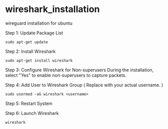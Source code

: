 # wireshark_installation
wireguard installation for ubuntu


Step 1: Update Package List

    sudo apt-get update

Step 2: Install Wireshark
    
    sudo apt-get install wireshark

Step 3: Configure Wireshark for Non-superusers
During the installation, select "Yes" to enable non-superusers to capture packets.

Step 4: Add User to Wireshark Group ( Replace <username> with your actual username. )
     
    sudo usermod -aG wireshark <username>

Step 5: Restart System

Step 6: Launch Wireshark
     
    wireshark
